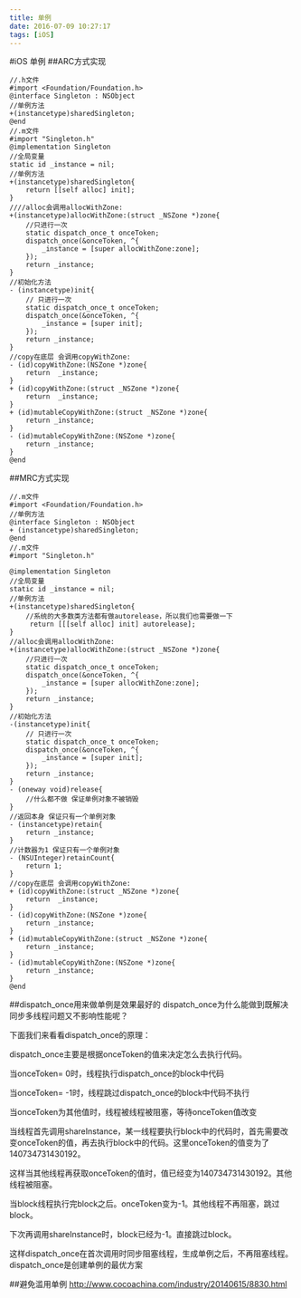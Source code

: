 ```yaml
---
title: 单例
date: 2016-07-09 10:27:17
tags: [iOS]
---
```


#iOS 单例
##ARC方式实现
```
//.h文件
#import <Foundation/Foundation.h>
@interface Singleton : NSObject
//单例方法
+(instancetype)sharedSingleton;
@end
//.m文件
#import "Singleton.h"
@implementation Singleton
//全局变量
static id _instance = nil;
//单例方法
+(instancetype)sharedSingleton{
    return [[self alloc] init];
}
////alloc会调用allocWithZone:
+(instancetype)allocWithZone:(struct _NSZone *)zone{
    //只进行一次
    static dispatch_once_t onceToken;
    dispatch_once(&onceToken, ^{
        _instance = [super allocWithZone:zone];
    });
    return _instance;
}
//初始化方法
- (instancetype)init{
    // 只进行一次
    static dispatch_once_t onceToken;
    dispatch_once(&onceToken, ^{
        _instance = [super init];
    });
    return _instance;
}
//copy在底层 会调用copyWithZone:
- (id)copyWithZone:(NSZone *)zone{
    return  _instance;
}
+ (id)copyWithZone:(struct _NSZone *)zone{
    return  _instance;
}
+ (id)mutableCopyWithZone:(struct _NSZone *)zone{
    return _instance;
}
- (id)mutableCopyWithZone:(NSZone *)zone{
    return _instance;
}
@end
```

##MRC方式实现
```
//.m文件
#import <Foundation/Foundation.h>
//单例方法
@interface Singleton : NSObject
+ (instancetype)sharedSingleton;
@end
//.m文件
#import "Singleton.h"

@implementation Singleton
//全局变量
static id _instance = nil;
//单例方法
+(instancetype)sharedSingleton{
    //系统的大多数类方法都有做autorelease，所以我们也需要做一下
     return [[[self alloc] init] autorelease];
}
//alloc会调用allocWithZone:
+(instancetype)allocWithZone:(struct _NSZone *)zone{
    //只进行一次
    static dispatch_once_t onceToken;
    dispatch_once(&onceToken, ^{
        _instance = [super allocWithZone:zone];
    });
    return _instance;
}
//初始化方法
-(instancetype)init{
    // 只进行一次
    static dispatch_once_t onceToken;
    dispatch_once(&onceToken, ^{
        _instance = [super init];
    });
    return _instance;
}
- (oneway void)release{
    //什么都不做 保证单例对象不被销毁
}
//返回本身 保证只有一个单例对象
- (instancetype)retain{
    return _instance;
} 
//计数器为1 保证只有一个单例对象
- (NSUInteger)retainCount{
    return 1;
}
//copy在底层 会调用copyWithZone:
+ (id)copyWithZone:(struct _NSZone *)zone{
    return  _instance;
}
- (id)copyWithZone:(NSZone *)zone{
    return _instance;
}
+ (id)mutableCopyWithZone:(struct _NSZone *)zone{
    return _instance;
}
- (id)mutableCopyWithZone:(NSZone *)zone{
    return _instance;
}
@end
```

##dispatch_once用来做单例是效果最好的
dispatch_once为什么能做到既解决同步多线程问题又不影响性能呢？

下面我们来看看dispatch_once的原理：

dispatch_once主要是根据onceToken的值来决定怎么去执行代码。

当onceToken= 0时，线程执行dispatch_once的block中代码

当onceToken= -1时，线程跳过dispatch_once的block中代码不执行

当onceToken为其他值时，线程被线程被阻塞，等待onceToken值改变

当线程首先调用shareInstance，某一线程要执行block中的代码时，首先需要改变onceToken的值，再去执行block中的代码。这里onceToken的值变为了140734731430192。

这样当其他线程再获取onceToken的值时，值已经变为140734731430192。其他线程被阻塞。

当block线程执行完block之后。onceToken变为-1。其他线程不再阻塞，跳过block。

下次再调用shareInstance时，block已经为-1。直接跳过block。

这样dispatch_once在首次调用时同步阻塞线程，生成单例之后，不再阻塞线程。dispatch_once是创建单例的最优方案


##避免滥用单例
http://www.cocoachina.com/industry/20140615/8830.html